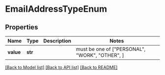 # EmailAddressTypeEnum

## Properties
Name | Type | Description | Notes
------------ | ------------- | ------------- | -------------
**value** | **str** |  |  must be one of ["PERSONAL", "WORK", "OTHER", ]

[[Back to Model list]](../README.md#documentation-for-models) [[Back to API list]](../README.md#documentation-for-api-endpoints) [[Back to README]](../README.md)


